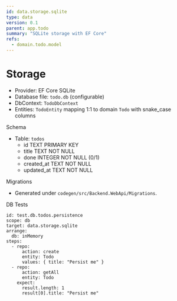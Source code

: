 ```yaml
---
id: data.storage.sqlite
type: data
version: 0.1
parent: app.todo
summary: "SQLite storage with EF Core"
refs:
  - domain.todo.model
---
```


# Storage

- Provider: EF Core SQLite
- Database file: `todo.db` (configurable)
- DbContext: `TodoDbContext`
- Entities: `TodoEntity` mapping 1:1 to domain `Todo` with snake_case columns

Schema
- Table: `todos`
  - id TEXT PRIMARY KEY
  - title TEXT NOT NULL
  - done INTEGER NOT NULL (0/1)
  - created_at TEXT NOT NULL
  - updated_at TEXT NOT NULL

Migrations
- Generated under `codegen/src/Backend.WebApi/Migrations`.

DB Tests
```specapp-test
id: test.db.todos.persistence
scope: db
target: data.storage.sqlite
arrange:
  db: inMemory
steps:
  - repo:
      action: create
      entity: Todo
      values: { title: "Persist me" }
  - repo:
      action: getAll
      entity: Todo
    expect:
      result.length: 1
      result[0].title: "Persist me"
```

